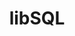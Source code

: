 ---
codehost: https://github.com/https://github.com/libsql/libsql
logohandle: libsql
sort: libsql
title: libSQL
twitter: https://x.com/libsqlhq
website: https://libsql.org/
---